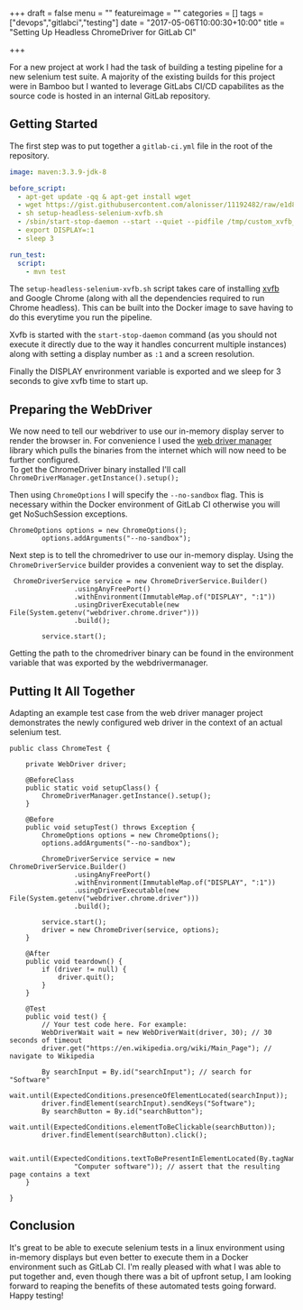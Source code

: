 +++
draft = false
menu = ""
featureimage = ""
categories = []
tags = ["devops","gitlabci","testing"]
date = "2017-05-06T10:00:30+10:00"
title = "Setting Up Headless ChromeDriver for GitLab CI"

+++

For a new project at work I had the task of building a testing pipeline for a new selenium test suite. A majority of the existing builds for this project were in Bamboo but I wanted to leverage GitLabs CI/CD capabilites as the source code is hosted in an internal GitLab repository.   

## Getting Started

The first step was to put together a `gitlab-ci.yml` file in the root of the repository. 

```yml
image: maven:3.3.9-jdk-8

before_script:
  - apt-get update -qq & apt-get install wget
  - wget https://gist.githubusercontent.com/alonisser/11192482/raw/e1d8d4ed579d64902e951e4f9fa487b793035f9b/setup-headless-selenium-xvfb.sh
  - sh setup-headless-selenium-xvfb.sh
  - /sbin/start-stop-daemon --start --quiet --pidfile /tmp/custom_xvfb_1.pid --make-pidfile --background --exec /usr/bin/Xvfb -- :1 -ac -screen 0 1280x1024x16
  - export DISPLAY=:1
  - sleep 3

run_test:
  script:
    - mvn test 
```

The `setup-headless-selenium-xvfb.sh` script takes care of installing [xvfb](https://www.x.org/archive/X11R7.6/doc/man/man1/Xvfb.1.xhtml) and Google Chrome (along with all the dependencies required to run Chrome headless). This can be built into the Docker image to save having to do this everytime you run the pipeline.

Xvfb is started with the `start-stop-daemon` command (as you should not execute it directly due to the way it handles concurrent multiple instances) along with setting a display number as `:1` and a screen resolution. 

Finally the DISPLAY envrironment variable is exported and we sleep for 3 seconds to give xvfb time to start up.

## Preparing the  WebDriver

We now need to tell our webdriver to use our in-memory display server to render the browser in. For convenience I used the [web driver manager](https://github.com/bonigarcia/webdrivermanager) library which pulls the binaries from the internet which will now need to be further configured.   
To get the ChromeDriver binary installed I'll call 
`ChromeDriverManager.getInstance().setup();`

Then using `ChromeOptions` I will specify the `--no-sandbox` flag. This is necessary  within the Docker environment of GitLab CI otherwise you will get NoSuchSession exceptions.

```
ChromeOptions options = new ChromeOptions();
        options.addArguments("--no-sandbox");
```

Next step is to tell the chromedriver to use our in-memory display. Using the `ChromeDriverService` builder provides a convenient way to set the display. 
```
 ChromeDriverService service = new ChromeDriverService.Builder()
                .usingAnyFreePort()
                .withEnvironment(ImmutableMap.of("DISPLAY", ":1"))
                .usingDriverExecutable(new File(System.getenv("webdriver.chrome.driver")))
                .build();

        service.start();
```
Getting the path to the chromedriver binary can be found in the environment variable that was exported by the webdrivermanager.

## Putting It All Together

Adapting an example test case from the web driver manager project demonstrates the newly configured web driver in the context of an actual selenium test.

```
public class ChromeTest {

    private WebDriver driver;

    @BeforeClass
    public static void setupClass() {
        ChromeDriverManager.getInstance().setup();
    }

    @Before
    public void setupTest() throws Exception {
        ChromeOptions options = new ChromeOptions();
        options.addArguments("--no-sandbox");
            
        ChromeDriverService service = new ChromeDriverService.Builder()
                .usingAnyFreePort()
                .withEnvironment(ImmutableMap.of("DISPLAY", ":1"))
                .usingDriverExecutable(new File(System.getenv("webdriver.chrome.driver")))
                .build();

        service.start();
        driver = new ChromeDriver(service, options);
    }

    @After
    public void teardown() {
        if (driver != null) {
            driver.quit();
        }
    }

    @Test
    public void test() {
        // Your test code here. For example:
        WebDriverWait wait = new WebDriverWait(driver, 30); // 30 seconds of timeout
        driver.get("https://en.wikipedia.org/wiki/Main_Page"); // navigate to Wikipedia

        By searchInput = By.id("searchInput"); // search for "Software"
        wait.until(ExpectedConditions.presenceOfElementLocated(searchInput));
        driver.findElement(searchInput).sendKeys("Software");
        By searchButton = By.id("searchButton");
        wait.until(ExpectedConditions.elementToBeClickable(searchButton));
        driver.findElement(searchButton).click();

        wait.until(ExpectedConditions.textToBePresentInElementLocated(By.tagName("body"),
                "Computer software")); // assert that the resulting page contains a text
    }

}
```

## Conclusion

It's great to be able to execute selenium tests in a linux environment using in-memory displays but even better to execute them in a Docker environment such as GitLab CI. I'm really pleased with what I was able to put together and, even though there was a bit of upfront setup, I am looking forward to reaping the benefits of these automated tests going forward. Happy testing!   


